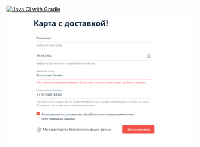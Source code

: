 [![Java CI with Gradle](https://github.com/Tanny666/Patterns/actions/workflows/gradle.yml/badge.svg)](https://github.com/Tanny666/Patterns/actions/workflows/gradle.yml)
![img.png](img.png)